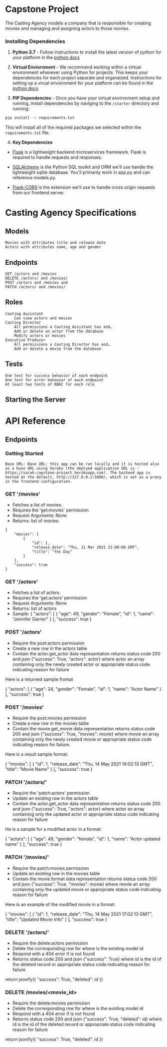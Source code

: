 # Capstone Project
The Casting Agency models a company that is responsible for creating movies and managing and assigning actors to those movies.

### Installing Dependencies 

1. **Python 3.7** - Follow instructions to install the latest version of python for your platform in the [python docs](https://docs.python.org/3/using/unix.html#getting-and-installing-the-latest-version-of-python)


2. **Virtual Enviornment** - We recommend working within a virtual environment whenever using Python for projects. This keeps your dependencies for each project separate and organaized. Instructions for setting up a virual enviornment for your platform can be found in the [python docs](https://packaging.python.org/guides/installing-using-pip-and-virtual-environments/)


3. **PIP Dependencies** - Once you have your virtual environment setup and running, install dependencies by naviging to the `/starter` directory and running:
```bash
pip install -r requirements.txt
```
This will install all of the required packages we selected within the `requirements.txt` file.


4. **Key Dependencies**
 - [Flask](http://flask.pocoo.org/)  is a lightweight backend microservices framework. Flask is required to handle requests and responses.

 - [SQLAlchemy](https://www.sqlalchemy.org/) is the Python SQL toolkit and ORM we'll use handle the lightweight sqlite database. You'll primarily work in app.py and can reference models.py. 

 - [Flask-CORS](https://flask-cors.readthedocs.io/en/latest/#) is the extension we'll use to handle cross origin requests from our frontend server. 

# Casting Agency Specifications
## Models

    Movies with attributes title and release date
    Actors with attributes name, age and gender

## Endpoints

    GET /actors and /movies
    DELETE /actors/ and /movies/
    POST /actors and /movies and
    PATCH /actors/ and /movies/

## Roles

    Casting Assistant
        Can view actors and movies
    Casting Director
        All permissions a Casting Assistant has and…
        Add or delete an actor from the database
        Modify actors or movies
    Executive Producer
        All permissions a Casting Director has and…
        Add or delete a movie from the database

## Tests

    One test for success behavior of each endpoint
    One test for error behavior of each endpoint
    At least two tests of RBAC for each role

## Starting the Server
# API Reference
## Endpoints
### Getting Started

    Base URL: Base URL: this app can be run locally and it is hosted also as a base URL using heroku (the deplyed application URL is : https://sarah-capstone-project.herokuapp.com). The backend app is hosted at the default, http://127.0.0.1:5000/, which is set as a proxy in the frontend configuration.

### GET '/movies'
- Fetches a list of movies.
- Requires the 'get:movies' permission
- Request Arguments: None
- Returns: list of movies.
```
{
    "movies": [
        {
            "id": 1,
            "release_date": "Thu, 11 Mar 2021 21:00:00 GMT",
            "title": "Yes Day"
        }
    ],
    "success": true
}
```


### GET '/actors'
- Fetches a list of actors.
- Requires the 'get:actors' permission
- Request Arguments: None
- Returns: list of actors
- Sample: 
{
    "actors": [
        {
            "age": 49,
            "gender": "Female",
            "id": 1,
            "name": "Jennifer Garner"
        }
    ],
    "success": true
}


### POST '/actors'

- Require the post:actors permission
- Create a new row in the actors table
- Contain the actor.get_actor data representation returns status code 200 and json {"success": True, "actors": actor} where actor an array containing only the newly created actor or appropriate status code indicating reason for failure

Here is a returned sample fromat

{
  "actors": [
    {
      "age": 24,
      "gender": "Female",
      "id": 1,
      "name": "Actor Name"
    }
  ],
  "success": true
}


### POST '/movies'

- Require the post:movies permission
- Create a new row in the movies table
- Contain the movie.get_movie data representation returns status code 200 and json {"success": True, "movies": movie} where movie an array containing only the newly created movie or appropriate status code indicating reason for failure.

Here is a result sample format:

{
  "movies": [
    {
      "id": 1,
      "release_date": "Thu, 14 May 2021 14:02:13 GMT",
      "title": "Movie Name"
    }
  ],
  "success": true
}

### PATCH '/actors/<id>'

- Require the 'patch:actors' permission
- Update an existing row in the actors table
- Contain the actor.get_actor data representation returns status code 200 and json {"success": True, "actors": actor} where actor an array containing only the updated actor or appropriate status code indicating reason for failure

He is a sample for a modified actor in a format:

{
  "actors": [
    {
      "age": 49,
      "gender": "female",
      "id": 1,
      "name": "Actor updated name"
    }
  ],
  "success": true
}

### PATCH '/movies/<id>'

- Require the patch:movies permission
- Update an existing row in the movies table
- Contain the movie.format data representation returns status code 200 and json {"success": True, "movies": movie} where movie an array containing only the updated movie or appropriate status code indicating reason for failure

Here is an example of the modified movie in a format:

{
  "movies": [
    {
      "id": 1,
      "release_date": "Thu, 14 May 2021 17:02:13 GMT",
      "title": "Updated Movie Info"
    }
  ],
  "success": true
}

### DELETE '/actors/<id>'

- Require the delete:actors permission
- Delete the corresponding row for <id> where <id> is the existing model id
- Respond with a 404 error if <id> is not found
- Returns status code 200 and json {"success": True} where id is the id of the deleted record or appropriate status code indicating reason for failure

return jsonify({
    "success": True,
    "deleted": id
})

### DELETE /movies/<movie_id>

- Require the delete:movies permission
- Delete the corresponding row for <id> where <id> is the existing model id
- Respond with a 404 error if <id> is not found
- Returns status code 200 and json {"success": True, "deleted": id} where id is the id of the deleted record or appropriate status code indicating reason for failure

return jsonify({
    "success": True,
    "deleted": id
})